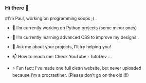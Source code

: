 ### Hi there 👋

#I'm Paul, working on programming soups ;) .


- 🔭 I’m currently working on Python projects (some minor ones)
- 🌱 I’m currently learning advanced CSS to improve my designs..
- 💬 Ask me about your projects, I'll try helping you!
- 📫 How to reach me: Check YouTube : TutoDev ...


- ⚡ Fun fact: I've made one full clean website, but never uploaded because I'm a procrastiner.
(Please don't go on the old !!!)

